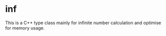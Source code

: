 # inf
This is a C++ type class mainly for infinite number calculation and optimise for memory usage.